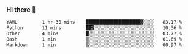 ### Hi there 👋

<!--
**urzz/urzz** is a ✨ _special_ ✨ repository because its `README.md` (this file) appears on your GitHub profile.

Here are some ideas to get you started:

- 🔭 I’m currently working on ...
- 🌱 I’m currently learning ...
- 👯 I’m looking to collaborate on ...
- 🤔 I’m looking for help with ...
- 💬 Ask me about ...
- 📫 How to reach me: ...
- 😄 Pronouns: ...
- ⚡ Fun fact: ...
-->

<!--START_SECTION:waka-->

```txt
YAML         1 hr 30 mins    ████████████████████▓░░░░   83.17 %
Python       11 mins         ██▓░░░░░░░░░░░░░░░░░░░░░░   10.36 %
Other        4 mins          █░░░░░░░░░░░░░░░░░░░░░░░░   03.77 %
Bash         1 min           ▒░░░░░░░░░░░░░░░░░░░░░░░░   01.69 %
Markdown     1 min           ▒░░░░░░░░░░░░░░░░░░░░░░░░   00.97 %
```

<!--END_SECTION:waka-->
